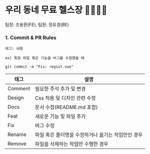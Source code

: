 # 우리 동네 무료 헬스장 🏋️‍♀️🏋️‍♂️
팀장: 조용환(FE), 팀원: 정유경(BE)

### 1. Commit & PR Rules
```
태그: 내용

ex) 특정 파일 혹은 기능을 버그를 수정했을 때

git commit -m "Fix: regist.vue"
```


| 태그 |	설명 |
|----------|--------------|
| Comment | 필요한 주석 추가 및 변경 |
| Design | Css 적용 및 디자인 관련 수정 |
| Docs | 문서 수정(README.md 포함) |
| Feat | 새로운 기능 및 파일 추가 |
| Fix | 버그 수정 |
| Rename | 파일 혹은 폴더명을 수정하거나 옮기는 작업만인 경우 |
| Remove | 파일을 삭제하는 작업만 수행한 경우 |
<br/>